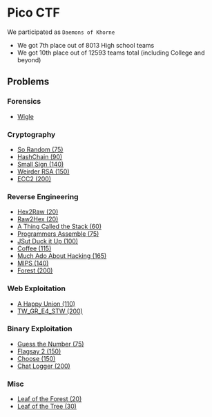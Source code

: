 # Pico CTF

We participated as `Daemons of Khorne`

* We got 7th place out of 8013 High school teams
* We got 10th place out of 12593 teams total (including College and beyond)

## Problems

### Forensics
* [Wigle](/2017/picoCTF_2017/problems/forensics/Wigle/wigle.md)

### Cryptography
* [So Random (75)](problems/cryptography/SoRandom/SoRandom.md)
* [HashChain (90)](problems/cryptography/hashchains/hashchains.md)
* [Small Sign (140)](problems/cryptography/Small_Sign/Small_Sign.md)
* [Weirder RSA (150)](problems/cryptography/weirderRSA/weirderRSA.md)
* [ECC2 (200)](problems/cryptography/ECC2/ECC2.md)

### Reverse Engineering
* [Hex2Raw (20)](problems/reverse/Hex2Raw/Hex2Raw.md)
* [Raw2Hex (20)](problems/reverse/Raw2Hex/Raw2Hex.md)
* [A Thing Called the Stack (60)](problems/reverse/A_Thing_Called_the_Stack/A_Thing_Called_the_Stack.md)
* [Programmers Assemble (75)](problems/reverse/Programmers_Assemble/Programmers_Assemble.md)
* [JSut Duck it Up (100)](problems/reverse/JSut_Duck_it_Up/JSut_Duck_it_Up.md)
* [Coffee (115)](problems/reverse/Coffee/Coffee.md)
* [Much Ado About Hacking (165)]()
* [MIPS (140)]()
* [Forest (200)](problems/reverse/Forest/Forest.md)

### Web Exploitation
* [A Happy Union (110)](/2017/picoCTF_2017/problems/web/a-happy-union/a-happy-union.md)
* [TW_GR_E4_STW (200)](/2017/picoCTF_2017/problems/web/tw_gr_e4_stw/tw_gr_e4_stw.md)

### Binary Exploitation
* [Guess the Number (75)](problems/binary/Guess_the_Number/Guess_the_Number.md)
* [Flagsay 2 (150)](problems/binary/Flagsay_2/Flagsay_2.md)
* [Choose (150)](problems/binary/Choose/Choose.md)
* [Chat Logger (200)](problems/binary/Chat_Logger/Chat_Logger.md)

### Misc
* [Leaf of the Forest (20)](problems/misc/Leaf_of_the_Tree/Leaf_of_the_Tree.md)
* [Leaf of the Tree (30)](problems/misc/Leaf_of_the_Forest/Leaf_of_the_Forest.md)
